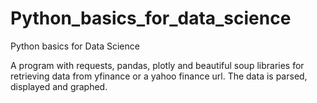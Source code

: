 # Python_basics_for_data_science
Python basics for Data Science

A program with requests, pandas, plotly and beautiful soup libraries for retrieving data from yfinance or a yahoo finance url. The data is parsed, displayed and graphed. 

